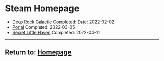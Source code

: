 # Steam Homepage

- [Deep Rock Galactic](/Steam/DeepRockGalactic) Completed: Date: 2022-02-02
- [Portal](/Steam/Portal) Completed: 2022-03-05
- [Secret Little Haven](/Steam/SecretLittleHaven) Completed: 2022-04-11

* * *
## Return to: [Homepage](/index)